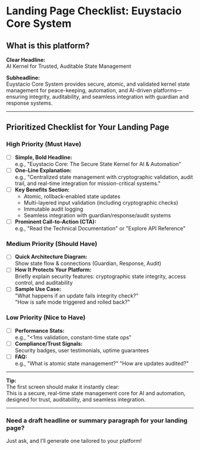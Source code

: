 # Landing Page Checklist: Euystacio Core System

## What is this platform?

**Clear Headline:**  
AI Kernel for Trusted, Auditable State Management

**Subheadline:**  
Euystacio Core System provides secure, atomic, and validated kernel state management for peace-keeping, automation, and AI-driven platforms—ensuring integrity, auditability, and seamless integration with guardian and response systems.

---

## Prioritized Checklist for Your Landing Page

### High Priority (Must Have)
- [ ] **Simple, Bold Headline:**  
  e.g., "Euystacio Core: The Secure State Kernel for AI & Automation"
- [ ] **One-Line Explanation:**  
  e.g., "Centralized state management with cryptographic validation, audit trail, and real-time integration for mission-critical systems."
- [ ] **Key Benefits Section:**  
    - Atomic, rollback-enabled state updates  
    - Multi-layered input validation (including cryptographic checks)  
    - Immutable audit logging  
    - Seamless integration with guardian/response/audit systems
- [ ] **Prominent Call-to-Action (CTA):**  
  e.g., "Read the Technical Documentation" or "Explore API Reference"

### Medium Priority (Should Have)
- [ ] **Quick Architecture Diagram:**  
  Show state flow & connections (Guardian, Response, Audit)
- [ ] **How It Protects Your Platform:**  
  Briefly explain security features: cryptographic state integrity, access control, and auditability
- [ ] **Sample Use Case:**  
  "What happens if an update fails integrity check?"  
  "How is safe mode triggered and rolled back?"

### Low Priority (Nice to Have)
- [ ] **Performance Stats:**  
  e.g., "<1ms validation, constant-time state ops"
- [ ] **Compliance/Trust Signals:**  
  Security badges, user testimonials, uptime guarantees
- [ ] **FAQ:**  
  e.g., "What is atomic state management?" "How are updates audited?"

---

**Tip:**  
The first screen should make it instantly clear:  
This is a secure, real-time state management core for AI and automation, designed for trust, auditability, and seamless integration.

---

### Need a draft headline or summary paragraph for your landing page?  
Just ask, and I’ll generate one tailored to your platform!